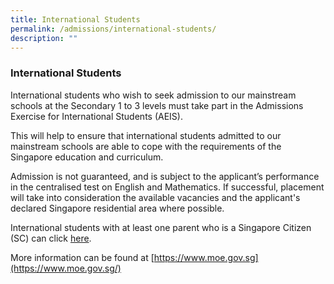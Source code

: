 ```yaml
---
title: International Students
permalink: /admissions/international-students/
description: ""
---
```

### International Students

International students who wish to seek admission to our mainstream schools at the Secondary 1 to 3 levels must take part in the Admissions Exercise for International Students (AEIS).

  

This will help to ensure that international students admitted to our mainstream schools are able to cope with the requirements of the Singapore education and curriculum.

  

Admission is not guaranteed, and is subject to the applicant’s performance in the centralised test on English and Mathematics. If successful, placement will take into consideration the available vacancies and the applicant's declared Singapore residential area where possible.

  

International students with at least one parent who is a Singapore Citizen (SC) can click [here](https://www.moe.gov.sg/international-students).

  

More information can be found at [https://www.moe.gov.sg](https://www.moe.gov.sg/)